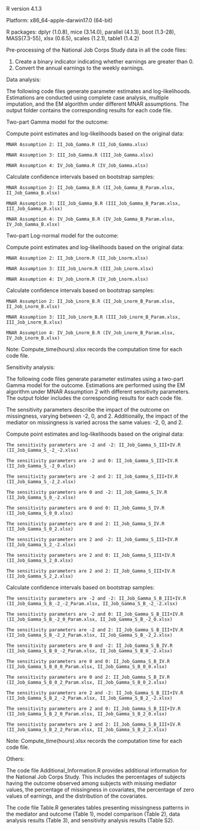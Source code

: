 R version 4.1.3

Platform: x86_64-apple-darwin17.0 (64-bit)

R packages: dplyr (1.0.8), mice (3.14.0), parallel (4.1.3), boot (1.3-28), MASS(7.3-55), xlsx (0.6.5), scales (1.2.1), table1 (1.4.2)

Pre-processing of the National Job Corps Study data in all the code files:

  1. Create a binary indicator indicating whether earnings are greater than 0.
  2. Convert the annual earnings to the weekly earnings.

Data analysis:

The following code files generate parameter estimates and log-likelihoods. Estimations are conducted using complete case analysis, multiple imputation, and the EM algorithm under different MNAR assumptions. The output folder contains the corresponding results for each code file.

Two-part Gamma model for the outcome:

  Compute point estimates and log-likelihoods based on the original data:
  
    MNAR Assumption 2: II_Job_Gamma.R (II_Job_Gamma.xlsx)
    
    MNAR Assumption 3: III_Job_Gamma.R (III_Job_Gamma.xlsx)
    
    MNAR Assumption 4: IV_Job_Gamma.R (IV_Job_Gamma.xlsx)
    
  Calculate confidence intervals based on bootstrap samples:
  
    MNAR Assumption 2: II_Job_Gamma_B.R (II_Job_Gamma_B_Param.xlsx, II_Job_Gamma_B.xlsx)
    
    MNAR Assumption 3: III_Job_Gamma_B.R (III_Job_Gamma_B_Param.xlsx, III_Job_Gamma_B.xlsx)
    
    MNAR Assumption 4: IV_Job_Gamma_B.R (IV_Job_Gamma_B_Param.xlsx, IV_Job_Gamma_B.xlsx)
    
Two-part Log-normal model for the outcome:

  Compute point estimates and log-likelihoods based on the original data:
  
    MNAR Assumption 2: II_Job_Lnorm.R (II_Job_Lnorm.xlsx)
    
    MNAR Assumption 3: III_Job_Lnorm.R (III_Job_Lnorm.xlsx)
    
    MNAR Assumption 4: IV_Job_Lnorm.R (IV_Job_Lnorm.xlsx)
    
  Calculate confidence intervals based on bootstrap samples:
  
    MNAR Assumption 2: II_Job_Lnorm_B.R (II_Job_Lnorm_B_Param.xlsx, II_Job_Lnorm_B.xlsx)
    
    MNAR Assumption 3: III_Job_Lnorm_B.R (III_Job_Lnorm_B_Param.xlsx, III_Job_Lnorm_B.xlsx)
    
    MNAR Assumption 4: IV_Job_Lnorm_B.R (IV_Job_Lnorm_B_Param.xlsx, IV_Job_Lnorm_B.xlsx)
  
Note: Compute_time(hours).xlsx records the computation time for each code file.

Sensitivity analysis:

The following code files generate parameter estimates using a two-part Gamma model for the outcome. Estimations are performed using the EM algorithm under MNAR Assumption 2 with different sensitivity parameters. The output folder includes the corresponding results for each code file.
  
The sensitivity parameters describe the impact of the outcome on missingness, varying between -2, 0, and 2. Additionally, the impact of the mediator on missingness is varied across the same values: -2, 0, and 2.

  Compute point estimates and log-likelihoods based on the original data:
  
    The sensitivity parameters are -2 and -2: II_Job_Gamma_S_III+IV.R (II_Job_Gamma_S_-2_-2.xlsx)
    
    The sensitivity parameters are -2 and 0: II_Job_Gamma_S_III+IV.R (II_Job_Gamma_S_-2_0.xlsx)
    
    The sensitivity parameters are -2 and 2: II_Job_Gamma_S_III+IV.R (II_Job_Gamma_S_-2_2.xlsx)
    
    The sensitivity parameters are 0 and -2: II_Job_Gamma_S_IV.R (II_Job_Gamma_S_0_-2.xlsx)
    
    The sensitivity parameters are 0 and 0: II_Job_Gamma_S_IV.R (II_Job_Gamma_S_0_0.xlsx)
    
    The sensitivity parameters are 0 and 2: II_Job_Gamma_S_IV.R (II_Job_Gamma_S_0_2.xlsx)
    
    The sensitivity parameters are 2 and -2: II_Job_Gamma_S_III+IV.R (II_Job_Gamma_S_2_-2.xlsx)
    
    The sensitivity parameters are 2 and 0: II_Job_Gamma_S_III+IV.R (II_Job_Gamma_S_2_0.xlsx)
    
    The sensitivity parameters are 2 and 2: II_Job_Gamma_S_III+IV.R (II_Job_Gamma_S_2_2.xlsx)
    
  Calculate confidence intervals based on bootstrap samples:
  
    The sensitivity parameters are -2 and -2: II_Job_Gamma_S_B_III+IV.R (II_Job_Gamma_S_B_-2_-2_Param.xlsx, II_Job_Gamma_S_B_-2_-2.xlsx)
    
    The sensitivity parameters are -2 and 0: II_Job_Gamma_S_B_III+IV.R (II_Job_Gamma_S_B_-2_0_Param.xlsx, II_Job_Gamma_S_B_-2_0.xlsx)
    
    The sensitivity parameters are -2 and 2: II_Job_Gamma_S_B_III+IV.R (II_Job_Gamma_S_B_-2_2_Param.xlsx, II_Job_Gamma_S_B_-2_2.xlsx)
    
    The sensitivity parameters are 0 and -2: II_Job_Gamma_S_B_IV.R (II_Job_Gamma_S_B_0_-2_Param.xlsx, II_Job_Gamma_S_B_0_-2.xlsx)
    
    The sensitivity parameters are 0 and 0: II_Job_Gamma_S_B_IV.R (II_Job_Gamma_S_B_0_0_Param.xlsx, II_Job_Gamma_S_B_0_0.xlsx)
    
    The sensitivity parameters are 0 and 2: II_Job_Gamma_S_B_IV.R (II_Job_Gamma_S_B_0_2_Param.xlsx, II_Job_Gamma_S_B_0_2.xlsx) 
    
    The sensitivity parameters are 2 and -2: II_Job_Gamma_S_B_III+IV.R (II_Job_Gamma_S_B_2_-2_Param.xlsx, II_Job_Gamma_S_B_2_-2.xlsx)
    
    The sensitivity parameters are 2 and 0: II_Job_Gamma_S_B_III+IV.R (II_Job_Gamma_S_B_2_0_Param.xlsx, II_Job_Gamma_S_B_2_0.xlsx)
    
    The sensitivity parameters are 2 and 2: II_Job_Gamma_S_B_III+IV.R (II_Job_Gamma_S_B_2_2_Param.xlsx, II_Job_Gamma_S_B_2_2.xlsx)
    
Note: Compute_time(hours).xlsx records the computation time for each code file.
 
Others:

The code file Additional_Information.R provides additional information for the National Job Corps Study. This includes the percentages of subjects having the outcome observed among subjects with missing mediator values, the percentage of missingness in covariates, the percentage of zero values of earnings, and the distribution of the covariates.

The code file Table.R generates tables presenting missingness patterns in the mediator and outcome (Table 1), model comparison (Table 2), data analysis results (Table 3), and sensitivity analysis results (Table S2).
